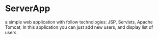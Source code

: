 # ServerApp
a simple web application with follow technologies: JSP, Servlets, Apache Tomcat;
In this application you can just add new users, and display list of users.
